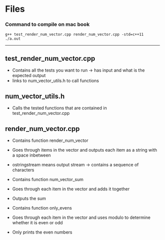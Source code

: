 # Files

### Command to compile on mac book
```
g++ test_render_num_vector.cpp render_num_vector.cpp -std=c++11
./a.out
```
---
## test\_render\_num\_vector.cpp
- Contains all the tests you want to run -> has input and what is the expected output
- links to num\_vector\_utils.h to call functions

## num\_vector\_utils.h
- Calls the tested functions that are contained in test\_render\_num\_vector.cpp

## render\_num\_vector.cpp
- Contains function render\_num\_vector
 - Goes through items in the vector and outputs each item as a string with a space inbetween
 - ostringstream means output stream -> contains a sequence of characters

- Contains function num\_vector\_sum
 - Goes through each item in the vector and adds it together
 - Outputs the sum

- Contains function only\_evens
 - Goes through each item in the vector and uses modulo to determine whether it is even or odd
 - Only prints the even numbers
